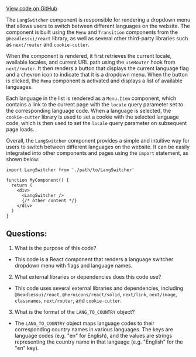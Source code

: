 [View code on GitHub](zoo-labs/zoo/blob/master/core/src/components/LanguageSwitch/index.tsx)

The `LangSwitcher` component is responsible for rendering a dropdown menu that allows users to switch between different languages on the website. The component is built using the `Menu` and `Transition` components from the `@headlessui/react` library, as well as several other third-party libraries such as `next/router` and `cookie-cutter`.

When the component is rendered, it first retrieves the current locale, available locales, and current URL path using the `useRouter` hook from `next/router`. It then renders a button that displays the current language flag and a chevron icon to indicate that it is a dropdown menu. When the button is clicked, the `Menu` component is activated and displays a list of available languages.

Each language in the list is rendered as a `Menu.Item` component, which contains a link to the current page with the `locale` query parameter set to the corresponding language code. When a language is selected, the `cookie-cutter` library is used to set a cookie with the selected language code, which is then used to set the `locale` query parameter on subsequent page loads.

Overall, the `LangSwitcher` component provides a simple and intuitive way for users to switch between different languages on the website. It can be easily integrated into other components and pages using the `import` statement, as shown below:

```
import LangSwitcher from './path/to/LangSwitcher'

function MyComponent() {
  return (
    <div>
      <LangSwitcher />
      {/* other content */}
    </div>
  )
}
```
## Questions: 
 1. What is the purpose of this code?
- This code is a React component that renders a language switcher dropdown menu with flags and language names.

2. What external libraries or dependencies does this code use?
- This code uses several external libraries and dependencies, including `@headlessui/react`, `@heroicons/react/solid`, `next/link`, `next/image`, `classnames`, `next/router`, and `cookie-cutter`.

3. What is the format of the `LANG_TO_COUNTRY` object?
- The `LANG_TO_COUNTRY` object maps language codes to their corresponding country names in various languages. The keys are language codes (e.g. "en" for English), and the values are strings representing the country name in that language (e.g. "English" for the "en" key).